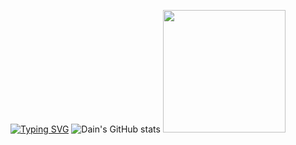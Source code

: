 [![Typing SVG](https://readme-typing-svg.demolab.com?font=Permanent+Marker&size=70&letterSpacing=0.3rem&pause=1000&color=F72F72&background=FFFFFF00&vCenter=true&width=800&height=100&lines=😼Dain's+Github!😼)](https://git.io/typing-svg)
![Dain's GitHub stats](https://github-readme-stats.vercel.app/api?username=jeondain&show_icons=github&theme=radical)
<img src="https://github-readme-stats.vercel.app/api/top-langs/?username=jeondain&theme=radical&layout=donut" height="196px">
<!--
**jeondain/jeondain** is a ✨ _special_ ✨ repository because its `README.md` (this file) appears on your GitHub profile.

Here are some ideas to get you started:

- 🔭 I’m currently working on ...
- 🌱 I’m currently learning ...
- 👯 I’m looking to collaborate on ...
- 🤔 I’m looking for help with ...
- 💬 Ask me about ...
- 📫 How to reach me: ...
- 😄 Pronouns: ...
- ⚡ Fun fact: ...
-->
